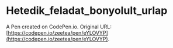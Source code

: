 # Hetedik_feladat_bonyolult_urlap

A Pen created on CodePen.io. Original URL: [https://codepen.io/zeetea/pen/eYLOVYP](https://codepen.io/zeetea/pen/eYLOVYP).

